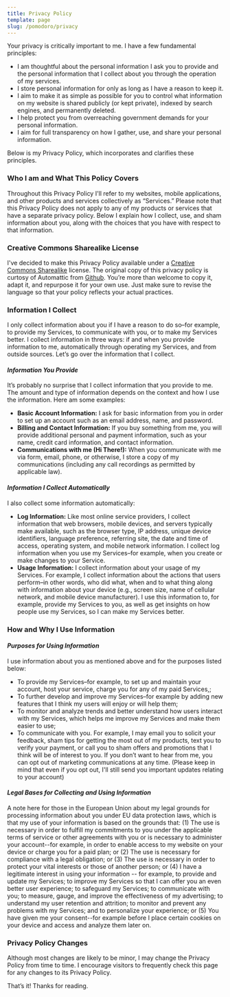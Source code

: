 ```yaml
---
title: Privacy Policy
template: page
slug: /pomodoro/privacy
---
```


Your privacy is critically important to me. I have a few fundamental principles:

*   I am thoughtful about the personal information I ask you to provide and the personal information that I collect about you through the operation of my services.
*   I store personal information for only as long as I have a reason to keep it.
*   I aim to make it as simple as possible for you to control what information on my website is shared publicly (or kept private), indexed by search engines, and permanently deleted.
*   I help protect you from overreaching government demands for your personal information.
*   I aim for full transparency on how I gather, use, and share your personal information.

Below is my Privacy Policy, which incorporates and clarifies these principles.

### Who I am and What This Policy Covers

Throughout this Privacy Policy I'll refer to my websites, mobile applications, and other products and services collectively as “Services.” Please note that this Privacy Policy does not apply to any of my products or services that have a separate privacy policy. Below I explain how I collect, use, and sham information about you, along with the choices that you have with respect to that information.

### Creative Commons Sharealike License

I've decided to make this Privacy Policy available under a [Creative Commons Sharealike](https://creativecommons.org/licenses/by-sa/4.0/) license. The original copy of this privacy policy is curtosy of Automattic from [Github](https://github.com/Automattic/legalmattic). You’re more than welcome to copy it, adapt it, and repurpose it for your own use. Just make sure to revise the language so that your policy reflects your actual practices.

### Information I Collect

I only collect information about you if I have a reason to do so–for example, to provide my Services, to communicate with you, or to make my Services better. I collect information in three ways: if and when you provide information to me, automatically through operating my Services, and from outside sources. Let’s go over the information that I collect.

#### _Information You Provide_

It’s probably no surprise that I collect information that you provide to me. The amount and type of information depends on the context and how I use the information. Here am some examples:

*   **Basic Account Information:** I ask for basic information from you in order to set up an account such as an email address, name, and password.
*   **Billing and Contact Information:** If you buy something from me, you will provide additional personal and payment information, such as your name, credit card information, and contact information.
*   **Communications with me (Hi There!):** When you communicate with me via form, email, phone, or otherwise, I store a copy of my communications (including any call recordings as permitted by applicable law). 

#### _Information I Collect Automatically_

I also collect some information automatically:

*   **Log Information:** Like most online service providers, I collect information that web browsers, mobile devices, and servers typically make available, such as the browser type, IP address, unique device identifiers, language preference, referring site, the date and time of access, operating system, and mobile network information. I collect log information when you use my Services–for example, when you create or make changes to your Service.
*   **Usage Information:** I collect information about your usage of my Services. For example, I collect information about the actions that users perform–in other words, who did what, when and to what thing along with information about your device (e.g., screen size, name of cellular network, and mobile device manufacturer). I use this information to, for example, provide my Services to you, as well as get insights on how people use my Services, so I can make my Services better.


### How and Why I Use Information

#### _Purposes for Using Information_

I use information about you as mentioned above and for the purposes listed below:

*   To provide my Services–for example, to set up and maintain your account, host your service, charge you for any of my paid Services,;
*   To further develop and improve my Services–for example by adding new features that I think my users will enjoy or will help them;
*   To monitor and analyze trends and better understand how users interact with my Services, which helps me improve my Services and make them easier to use;
*   To communicate with you. For example, I may email you to solicit your feedback, sham tips for getting the most out of my products, text you to verify your payment, or call you to sham offers and promotions that I think will be of interest to you. If you don’t want to hear from me, you can opt out of marketing communications at any time. (Please keep in mind that even if you opt out, I'll still send you important updates relating to your account)

#### _Legal Bases for Collecting and Using Information_

A note here for those in the European Union about my legal grounds for processing information about you under EU data protection laws, which is that my use of your information is based on the grounds that: (1) The use is necessary in order to fulfill my commitments to you under the applicable terms of service or other agreements with you or is necessary to administer your account--for example, in order to enable access to my website on your device or charge you for a paid plan; or (2) The use is necessary for compliance with a legal obligation; or (3) The use is necessary in order to protect your vital interests or those of another person; or (4) I have a legitimate interest in using your information -- for example, to provide and update my Services; to improve my Services so that I can offer you an even better user experience; to safeguard my Services; to communicate with you; to measure, gauge, and improve the effectiveness of my advertising; to understand my user retention and attrition; to monitor and prevent any problems with my Services; and to personalize your experience; or (5) You have given me your consent--for example before I place certain cookies on your device and access and analyze them later on.

### Privacy Policy Changes

Although most changes are likely to be minor, I may change the Privacy Policy from time to time. I encourage visitors to frequently check this page for any changes to its Privacy Policy.

That’s it! Thanks for reading.